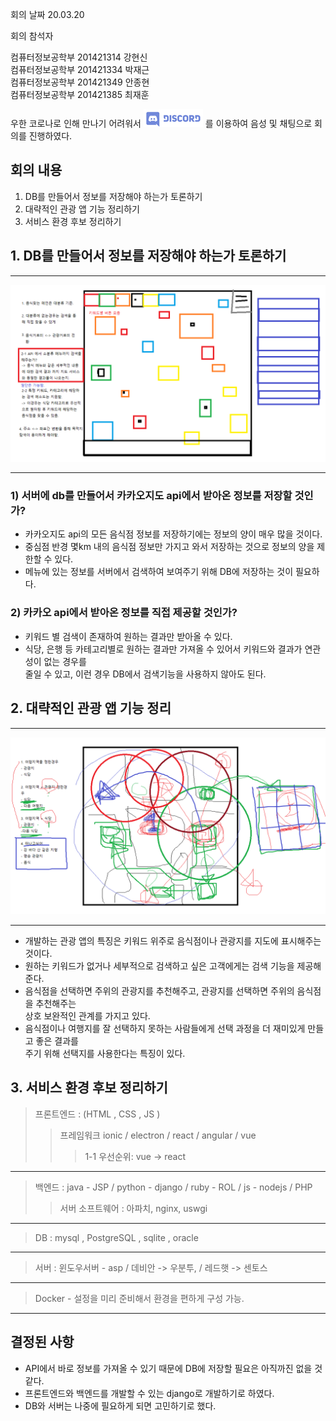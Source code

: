 회의 날짜 20.03.20

회의 참석자

컴퓨터정보공학부 201421314 강현신   
컴퓨터정보공학부 201421334 박재근   
컴퓨터정보공학부 201421349 안종현   
컴퓨터정보공학부 201421385 최재훈   


우한 코로나로 인해 만나기 어려워서 ![Alt text](/res/discord_edit.png) 를 이용하여 음성 및 채팅으로 회의를 진행하였다.

## 회의 내용
1. DB를 만들어서 정보를 저장해야 하는가 토론하기
2. 대략적인 관광 앱 기능 정리하기
3. 서비스 환경 후보 정리하기

## 1. DB를 만들어서 정보를 저장해야 하는가 토론하기
***
![synod_paint_2](/res/20.03.20_CF2.png)
***
### 1) 서버에 db를 만들어서 카카오지도 api에서 받아온 정보를 저장할 것인가?
* 카카오지도 api의 모든 음식점 정보를 저장하기에는 정보의 양이 매우 많을 것이다.   
* 중심점 반경 몇km 내의 음식점 정보만 가지고 와서 저장하는 것으로 정보의 양을 제한할 수 있다.   
* 메뉴에 있는 정보를 서버에서 검색하여 보여주기 위해 DB에 저장하는 것이 필요하다.   

### 2) 카카오 api에서 받아온 정보를 직접 제공할 것인가?
* 키워드 별 검색이 존재하여 원하는 결과만 받아올 수 있다.   
* 식당, 은행 등 카테고리별로 원하는 결과만 가져올 수 있어서 키워드와 결과가 연관성이 없는 경우를   
줄일 수 있고, 이런 경우 DB에서 검색기능을 사용하지 않아도 된다.

## 2. 대략적인 관광 앱 기능 정리
***
![synod_paint_1](/res/20.03.20_CF1.png)
***
* 개발하는 관광 앱의 특징은 키워드 위주로 음식점이나 관광지를 지도에 표시해주는 것이다.   
* 원하는 키워드가 없거나 세부적으로 검색하고 싶은 고객에게는 검색 기능을 제공해준다.   
* 음식점을 선택하면 주위의 관광지를 추천해주고, 관광지를 선택하면 주위의 음식점을 추천해주는   
상호 보완적인 관계를 가지고 있다.   
* 음식점이나 여행지를 잘 선택하지 못하는 사람들에게 선택 과정을 더 재미있게 만들고 좋은 결과를   
주기 위해 선택지를 사용한다는 특징이 있다.   

## 3. 서비스 환경 후보 정리하기

>프론트엔드 : (HTML , CSS , JS )
>> 프레임워크 ionic / electron / react / angular / vue 
>>> 1-1 우선순위: vue -> react   
***
> 백엔드 : java - JSP / python - django / ruby - ROL / js - nodejs / PHP 
>> 서버 소프트웨어 : 아파치, nginx, uswgi   
***
> DB : mysql , PostgreSQL , sqlite , oracle   
***
> 서버 : 윈도우서버 - asp  / 데비안 -> 우분투, / 레드햇 -> 센토스   
***
> Docker - 설정을 미리 준비해서 환경을 편하게 구성 가능.   
***
## 결정된 사항
* API에서 바로 정보를 가져올 수 있기 때문에 DB에 저장할 필요은 아직까진 없을 것 같다.
* 프론트엔드와 백엔드를 개발할 수 있는 django로 개발하기로 하였다.   
* DB와 서버는 나중에 필요하게 되면 고민하기로 했다.
